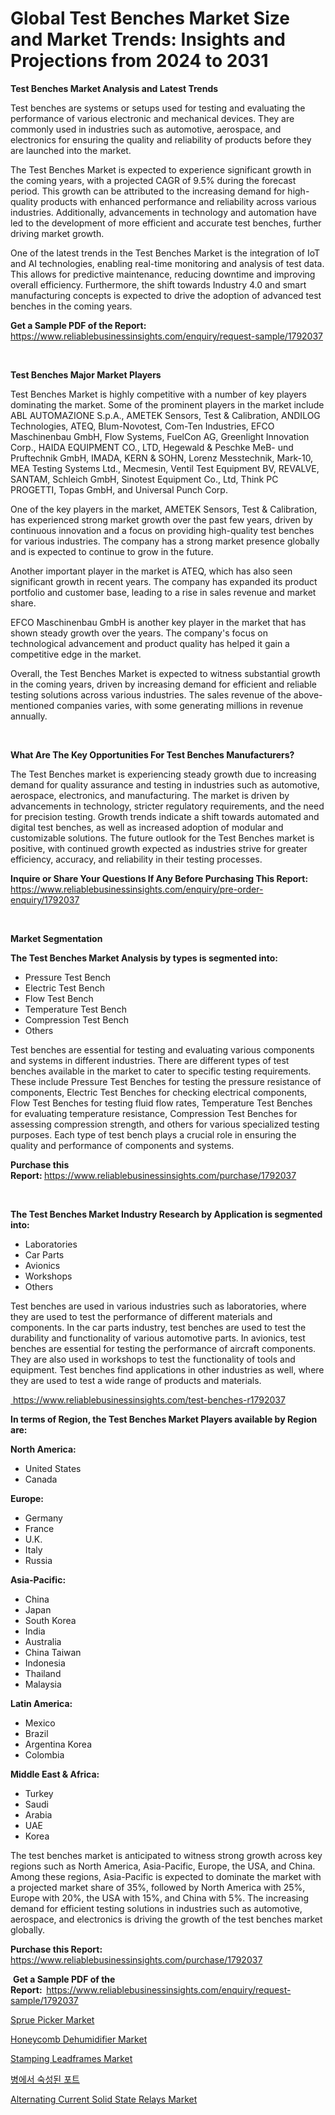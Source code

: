 <p><h1>Global Test Benches Market Size and Market Trends: Insights and Projections from 2024 to 2031</h1></p><p><strong>Test Benches Market Analysis and Latest Trends</strong></p>
<p><p>Test benches are systems or setups used for testing and evaluating the performance of various electronic and mechanical devices. They are commonly used in industries such as automotive, aerospace, and electronics for ensuring the quality and reliability of products before they are launched into the market.</p><p>The Test Benches Market is expected to experience significant growth in the coming years, with a projected CAGR of 9.5% during the forecast period. This growth can be attributed to the increasing demand for high-quality products with enhanced performance and reliability across various industries. Additionally, advancements in technology and automation have led to the development of more efficient and accurate test benches, further driving market growth.</p><p>One of the latest trends in the Test Benches Market is the integration of IoT and AI technologies, enabling real-time monitoring and analysis of test data. This allows for predictive maintenance, reducing downtime and improving overall efficiency. Furthermore, the shift towards Industry 4.0 and smart manufacturing concepts is expected to drive the adoption of advanced test benches in the coming years.</p></p>
<p><strong>Get a Sample PDF of the Report:&nbsp;</strong> <a href="https://www.reliablebusinessinsights.com/enquiry/request-sample/1792037">https://www.reliablebusinessinsights.com/enquiry/request-sample/1792037</a></p>
<p>&nbsp;</p>
<p><strong>Test Benches Major Market Players</strong></p>
<p><p>Test Benches Market is highly competitive with a number of key players dominating the market. Some of the prominent players in the market include ABL AUTOMAZIONE S.p.A., AMETEK Sensors, Test & Calibration, ANDILOG Technologies, ATEQ, Blum-Novotest, Com-Ten Industries, EFCO Maschinenbau GmbH, Flow Systems, FuelCon AG, Greenlight Innovation Corp., HAIDA EQUIPMENT CO., LTD, Hegewald & Peschke MeB- und Pruftechnik GmbH, IMADA, KERN & SOHN, Lorenz Messtechnik, Mark-10, MEA Testing Systems Ltd., Mecmesin, Ventil Test Equipment BV, REVALVE, SANTAM, Schleich GmbH, Sinotest Equipment Co., Ltd, Think PC PROGETTI, Topas GmbH, and Universal Punch Corp.</p><p>One of the key players in the market, AMETEK Sensors, Test & Calibration, has experienced strong market growth over the past few years, driven by continuous innovation and a focus on providing high-quality test benches for various industries. The company has a strong market presence globally and is expected to continue to grow in the future.</p><p>Another important player in the market is ATEQ, which has also seen significant growth in recent years. The company has expanded its product portfolio and customer base, leading to a rise in sales revenue and market share.</p><p>EFCO Maschinenbau GmbH is another key player in the market that has shown steady growth over the years. The company's focus on technological advancement and product quality has helped it gain a competitive edge in the market.</p><p>Overall, the Test Benches Market is expected to witness substantial growth in the coming years, driven by increasing demand for efficient and reliable testing solutions across various industries. The sales revenue of the above-mentioned companies varies, with some generating millions in revenue annually.</p></p>
<p>&nbsp;</p>
<p><strong>What Are The Key Opportunities For Test Benches Manufacturers?</strong></p>
<p><p>The Test Benches market is experiencing steady growth due to increasing demand for quality assurance and testing in industries such as automotive, aerospace, electronics, and manufacturing. The market is driven by advancements in technology, stricter regulatory requirements, and the need for precision testing. Growth trends indicate a shift towards automated and digital test benches, as well as increased adoption of modular and customizable solutions. The future outlook for the Test Benches market is positive, with continued growth expected as industries strive for greater efficiency, accuracy, and reliability in their testing processes.</p></p>
<p><strong>Inquire or Share Your Questions If Any Before Purchasing This Report:</strong> <a href="https://www.reliablebusinessinsights.com/enquiry/pre-order-enquiry/1792037">https://www.reliablebusinessinsights.com/enquiry/pre-order-enquiry/1792037</a></p>
<p>&nbsp;</p>
<p><strong>Market Segmentation</strong></p>
<p><strong>The Test Benches Market Analysis by types is segmented into:</strong></p>
<p><ul><li>Pressure Test Bench</li><li>Electric Test Bench</li><li>Flow Test Bench</li><li>Temperature Test Bench</li><li>Compression Test Bench</li><li>Others</li></ul></p>
<p><p>Test benches are essential for testing and evaluating various components and systems in different industries. There are different types of test benches available in the market to cater to specific testing requirements. These include Pressure Test Benches for testing the pressure resistance of components, Electric Test Benches for checking electrical components, Flow Test Benches for testing fluid flow rates, Temperature Test Benches for evaluating temperature resistance, Compression Test Benches for assessing compression strength, and others for various specialized testing purposes. Each type of test bench plays a crucial role in ensuring the quality and performance of components and systems.</p></p>
<p><strong>Purchase this Report:&nbsp;</strong><a href="https://www.reliablebusinessinsights.com/purchase/1792037">https://www.reliablebusinessinsights.com/purchase/1792037</a></p>
<p>&nbsp;</p>
<p><strong>The Test Benches Market Industry Research by Application is segmented into:</strong></p>
<p><ul><li>Laboratories</li><li>Car Parts</li><li>Avionics</li><li>Workshops</li><li>Others</li></ul></p>
<p><p>Test benches are used in various industries such as laboratories, where they are used to test the performance of different materials and components. In the car parts industry, test benches are used to test the durability and functionality of various automotive parts. In avionics, test benches are essential for testing the performance of aircraft components. They are also used in workshops to test the functionality of tools and equipment. Test benches find applications in other industries as well, where they are used to test a wide range of products and materials.</p></p>
<p><a href="https://www.reliablebusinessinsights.com/test-benches-r1792037">&nbsp;https://www.reliablebusinessinsights.com/test-benches-r1792037</a></p>
<p><strong>In terms of Region, the Test Benches Market Players available by Region are:</strong></p>
<p>
    <p> <strong> North America: </strong>
        <ul>
            <li>United States</li>
            <li>Canada</li>
        </ul>
        </p> 
    <p> <strong> Europe: </strong>
        <ul>
            <li>Germany</li>
            <li>France</li>
            <li>U.K.</li>
            <li>Italy</li>
            <li>Russia</li>
        </ul>
        </p> 
    <p> <strong> Asia-Pacific: </strong>
        <ul>
            <li>China</li>
            <li>Japan</li>
            <li>South Korea</li>
            <li>India</li>
            <li>Australia</li>
            <li>China Taiwan</li>
            <li>Indonesia</li>
            <li>Thailand</li>
            <li>Malaysia</li>
        </ul>
        </p> 
    <p> <strong> Latin America: </strong>
        <ul>
            <li>Mexico</li>
            <li>Brazil</li>
            <li>Argentina Korea</li>
            <li>Colombia</li>
        </ul>
        </p> 
    <p> <strong> Middle East & Africa: </strong>
        <ul>
            <li>Turkey</li>
            <li>Saudi</li>
            <li>Arabia</li>
            <li>UAE</li>
            <li>Korea</li>
        </ul>
    </p>
    </p>
<p><p>The test benches market is anticipated to witness strong growth across key regions such as North America, Asia-Pacific, Europe, the USA, and China. Among these regions, Asia-Pacific is expected to dominate the market with a projected market share of 35%, followed by North America with 25%, Europe with 20%, the USA with 15%, and China with 5%. The increasing demand for efficient testing solutions in industries such as automotive, aerospace, and electronics is driving the growth of the test benches market globally.</p></p>
<p><strong>Purchase this Report: </strong><a href="https://www.reliablebusinessinsights.com/purchase/1792037">https://www.reliablebusinessinsights.com/purchase/1792037</a></p>
<p>&nbsp;<strong>Get a Sample PDF of the Report:&nbsp;&nbsp;</strong><a href="https://www.reliablebusinessinsights.com/enquiry/request-sample/1792037">https://www.reliablebusinessinsights.com/enquiry/request-sample/1792037</a></p>
<p><strong></strong></p>
<p><p><a href="https://github.com/sonuprakash1/Market-Research-Report-List-3/blob/main/sprue-picker-market.md">Sprue Picker Market</a></p><p><a href="https://github.com/jhcraigie/Market-Research-Report-List-4/blob/main/honeycomb-dehumidifier-market.md">Honeycomb Dehumidifier Market</a></p><p><a href="https://www.linkedin.com/pulse/insights-stamping-leadframes-market-share-competitive-landscape-owqke">Stamping Leadframes Market</a></p><p><a href="https://github.com/durgin521/Market-Research-Report-List-2/blob/main/5317572169249.md">병에서 숙성된 포트</a></p><p><a href="https://www.linkedin.com/pulse/alternating-current-solid-state-relays-market-forecast-global-sfkye">Alternating Current Solid State Relays Market</a></p></p>